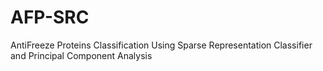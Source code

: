 # AFP-SRC
AntiFreeze Proteins Classification Using Sparse Representation Classifier and Principal Component Analysis
